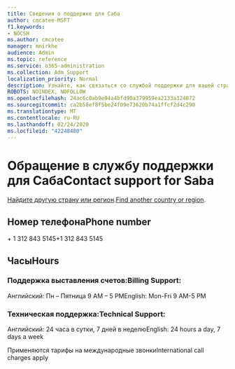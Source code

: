 ```yaml
---
title: Сведения о поддержке для Саба
author: cmcatee-MSFT
f1.keywords:
- NOCSH
ms.author: cmcatee
manager: mnirkhe
audience: Admin
ms.topic: reference
ms.service: o365-administration
ms.collection: Adm_Support
localization_priority: Normal
description: Узнайте, как связаться со службой поддержки для вашей страны или региона.
ROBOTS: NOINDEX, NOFOLLOW
ms.openlocfilehash: 24ac6c0ab9e94a4bfd90a379959ea2133a324872
ms.sourcegitcommit: ca2b58ef8f5be24f09e73620b74a1ffcf2d4c290
ms.translationtype: MT
ms.contentlocale: ru-RU
ms.lasthandoff: 02/24/2020
ms.locfileid: "42248480"
---
```

# <a name="contact-support-for-saba"></a><span data-ttu-id="7f1d1-103">Обращение в службу поддержки для Саба</span><span class="sxs-lookup"><span data-stu-id="7f1d1-103">Contact support for Saba</span></span>

<span data-ttu-id="7f1d1-104">[Найдите другую страну или регион](../contact-support-for-business-products.md).</span><span class="sxs-lookup"><span data-stu-id="7f1d1-104">[Find another country or region](../contact-support-for-business-products.md).</span></span>

## <a name="phone-number"></a><span data-ttu-id="7f1d1-105">Номер телефона</span><span class="sxs-lookup"><span data-stu-id="7f1d1-105">Phone number</span></span>
<span data-ttu-id="7f1d1-106">+ 1 312 843 5145</span><span class="sxs-lookup"><span data-stu-id="7f1d1-106">+1 312 843 5145</span></span>

## <a name="hours"></a><span data-ttu-id="7f1d1-107">Часы</span><span class="sxs-lookup"><span data-stu-id="7f1d1-107">Hours</span></span>
### <a name="billing-support"></a><span data-ttu-id="7f1d1-108">Поддержка выставления счетов:</span><span class="sxs-lookup"><span data-stu-id="7f1d1-108">Billing Support:</span></span>

<span data-ttu-id="7f1d1-109">Английский: Пн – Пятница 9 AM – 5 PM</span><span class="sxs-lookup"><span data-stu-id="7f1d1-109">English: Mon-Fri 9 AM-5 PM</span></span>

### <a name="technical-support"></a><span data-ttu-id="7f1d1-110">Техническая поддержка:</span><span class="sxs-lookup"><span data-stu-id="7f1d1-110">Technical Support:</span></span>

<span data-ttu-id="7f1d1-111">Английский: 24 часа в сутки, 7 дней в неделю</span><span class="sxs-lookup"><span data-stu-id="7f1d1-111">English: 24 hours a day, 7 days a week</span></span>

<span data-ttu-id="7f1d1-112">Применяются тарифы на международные звонки</span><span class="sxs-lookup"><span data-stu-id="7f1d1-112">International call charges apply</span></span>